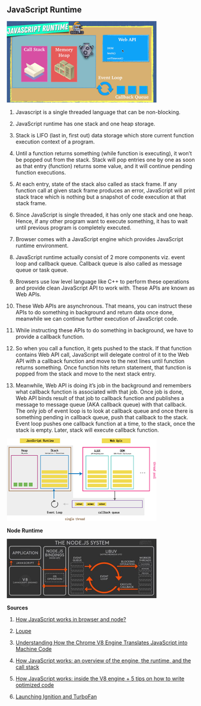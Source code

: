 ## JavaScript Runtime

<img src="../img/js-foundation-js-runtime-001.png"
     alt="JavaScript Runtime"
     style="width: 400px; height: 400px margin: 0 auto;" />

1. Javascript is a single threaded language that can be non-blocking.

2. JavaScript runtime has one stack and one heap storage.

3. Stack is LIFO (last in, first out) data storage which store current function execution context of a program.

4. Until a function returns something (while function is executing), it won’t be popped out from the stack. Stack will pop entries one by one as soon as that entry (function) returns some value, and it will continue pending function executions.

5. At each entry, state of the stack also called as stack frame. If any function call at given stack frame produces an error, JavaScript will print stack trace which is nothing but a snapshot of code execution at that stack frame.

6. Since JavaScript is single threaded, it has only one stack and one heap. Hence, if any other program want to execute something, it has to wait until previous program is completely executed.

7. Browser comes with a JavaScript engine which provides JavaScript runtime environment.

8. JavaScript runtime actually consist of 2 more components viz. event loop and callback queue. Callback queue is also called as message queue or task queue.

9. Browsers use low level language like C++ to perform these operations and provide clean JavaScript API to work with. These APIs are known as Web APIs.

10. These Web APIs are asynchronous. That means, you can instruct these APIs to do something in background and return data once done, meanwhile we can continue further execution of JavaScript code.

11. While instructing these APIs to do something in background, we have to provide a callback function.

12. So when you call a function, it gets pushed to the stack. If that function contains Web API call, JavaScript will delegate control of it to the Web API with a callback function and move to the next lines until function returns something. Once function hits return statement, that function is popped from the stack and move to the next stack entry.

13. Meanwhile, Web API is doing it’s job in the background and remembers what callback function is associated with that job. Once job is done, Web API binds result of that job to callback function and publishes a message to message queue (AKA callback queue) with that callback. The only job of event loop is to look at callback queue and once there is something pending in callback queue, push that callback to the stack. Event loop pushes one callback function at a time, to the stack, once the stack is empty. Later, stack will execute callback function.

<img src="../img/js-foundation-js-runtime-002.png"
     alt="JavaScript Runtime"
     style="width: 400px; height: 400px margin: 0 auto;" />

**Node Runtime**

<img src="../img/js-foundation-node-runtime-003.jpg"
     alt="JavaScript Runtime"
     style="width: 400px; height: 400px margin: 0 auto;" />

**Sources**

1. [How JavaScript works in browser and node? ](https://itnext.io/how-javascript-works-in-browser-and-node-ab7d0d09ac2f)

2. [Loupe](http://latentflip.com/loupe/?code=ZnVuY3Rpb24gcHJpbnRIZWxsbygpIHsNCiAgICBjb25zb2xlLmxvZygnSGVsbG8gZnJvbSBiYXonKTsNCn0NCg0KZnVuY3Rpb24gYmF6KCkgew0KICAgIHNldFRpbWVvdXQocHJpbnRIZWxsbywgMzAwMCk7DQp9DQoNCmZ1bmN0aW9uIGJhcigpIHsNCiAgICBiYXooKTsNCn0NCg0KZnVuY3Rpb24gZm9vKCkgew0KICAgIGJhcigpOw0KfQ0KDQpmb28oKTs%3D!!!PGJ1dHRvbj5DbGljayBtZSE8L2J1dHRvbj4%3D)

3. [Understanding How the Chrome V8 Engine Translates JavaScript into Machine Code](https://www.freecodecamp.org/news/understanding-the-core-of-nodejs-the-powerful-chrome-v8-engine-79e7eb8af964/)

4. [How JavaScript works: an overview of the engine, the runtime, and the call stack](hhttps://blog.sessionstack.com/how-does-javascript-actually-work-part-1-b0bacc073cf)

5. [How JavaScript works: inside the V8 engine + 5 tips on how to write optimized code](https://blog.sessionstack.com/how-javascript-works-inside-the-v8-engine-5-tips-on-how-to-write-optimized-code-ac089e62b12e)

6. [Launching Ignition and TurboFan](https://v8.dev/blog/launching-ignition-and-turbofan)
